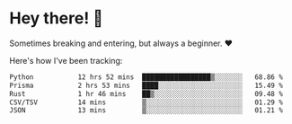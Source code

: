 # Hey there! 👋
Sometimes breaking and entering, but always a beginner. ❤️

Here's how I've been tracking:
<!--START_SECTION:waka-->

```txt
Python           12 hrs 52 mins  █████████████████▒░░░░░░░   68.86 %
Prisma           2 hrs 53 mins   ████░░░░░░░░░░░░░░░░░░░░░   15.49 %
Rust             1 hr 46 mins    ██▒░░░░░░░░░░░░░░░░░░░░░░   09.48 %
CSV/TSV          14 mins         ▒░░░░░░░░░░░░░░░░░░░░░░░░   01.29 %
JSON             13 mins         ▒░░░░░░░░░░░░░░░░░░░░░░░░   01.21 %
```

<!--END_SECTION:waka-->
